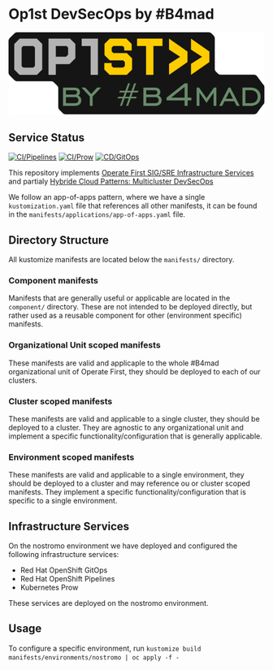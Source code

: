 # Op1st DevSecOps by #B4mad

![Op1st by #B4mad][op1stb4mad]

## Service Status

[![CI/Pipelines](https://openshift-gitops-server-openshift-gitops.apps.nostromo.erdgeschoss.b4mad.emea.operate-first.cloud/api/badge?name=tekton&revision=true)](https://openshift-gitops-server-openshift-gitops.apps.nostromo.erdgeschoss.b4mad.emea.operate-first.cloud/applications/tekton)
 [![CI/Prow](https://openshift-gitops-server-openshift-gitops.apps.nostromo.erdgeschoss.b4mad.emea.operate-first.cloud/api/badge?name=prow&revision=true)](https://openshift-gitops-server-openshift-gitops.apps.nostromo.erdgeschoss.b4mad.emea.operate-first.cloud/applications/prow)
 [![CD/GitOps](https://openshift-gitops-server-openshift-gitops.apps.nostromo.erdgeschoss.b4mad.emea.operate-first.cloud/api/badge?name=gitops&revision=true)](https://openshift-gitops-server-openshift-gitops.apps.nostromo.erdgeschoss.b4mad.emea.operate-first.cloud/applications/gitops)

This repository implements [Operate First SIG/SRE Infrastructure Services](https://github.com/operate-first/community/issues/251)
and partialy [Hybride Cloud Patterns: Multicluster DevSecOps](https://hybrid-cloud-patterns.io/patterns/devsecops/)

We follow an app-of-apps pattern, where we have a single `kustomization.yaml` file that references all other manifests,
it can be found in the `manifests/applications/app-of-apps.yaml` file.

## Directory Structure

All kustomize manifests are located below the `manifests/` directory.

### Component manifests

Manifests that are generally useful or applicable are located in the `component/` directory. These are not intended
to be deployed directly, but rather used as a reusable component for other (environment specific) manifests.

### Organizational Unit scoped manifests

These manifests are valid and applicaple to the whole #B4mad organizational unit of Operate First, they should be
deployed to each of our clusters.

### Cluster scoped manifests

These manifests are valid and applicable to a single cluster, they should be deployed to a cluster. They are agnostic
to any organizational unit and implement a specific functionality/configuration that is generally applicable.

### Environment scoped manifests

These manifests are valid and applicable to a single environment, they should be deployed to a cluster and may reference
ou or cluster scoped manifests. They implement a specific functionality/configuration that is specific to a single
environment.

## Infrastructure Services

On the nostromo environment we have deployed and configured the following infrastructure services:

- Red Hat OpenShift GitOps
- Red Hat OpenShift Pipelines
- Kubernetes Prow

These services are deployed on the nostromo environment.

## Usage

To configure a specific environment, run `kustomize build manifests/environments/nostromo | oc apply -f -`

[op1stb4mad]: images/op1stb4mad.svg "Op1st by #B4mad"
